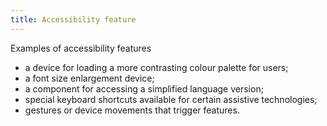 ```yaml
---
title: Accessibility feature
---
```


Examples of accessibility features

- a device for loading a more contrasting colour palette for users;
- a font size enlargement device;
- a component for accessing a simplified language version;
- special keyboard shortcuts available for certain assistive technologies;
- gestures or device movements that trigger features.